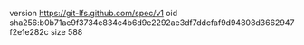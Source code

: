 version https://git-lfs.github.com/spec/v1
oid sha256:b0b71ae9f3734e834c4b6d9e2292ae3df7ddcfaf9d94808d3662947f2e1e282c
size 588

